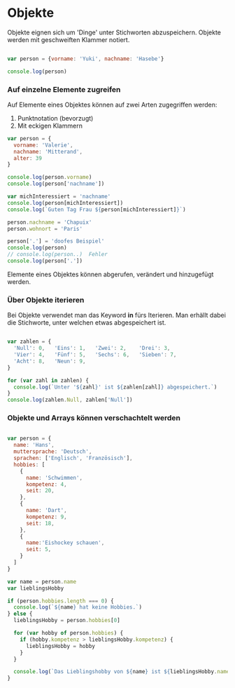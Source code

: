 # Objekte

Objekte eignen sich um 'Dinge' unter Stichworten abzuspeichern. Objekte werden mit geschweiften Klammer notiert.

```js {cmd=node}

var person = {vorname: 'Yuki', nachname: 'Hasebe'}

console.log(person)
```

### Auf einzelne Elemente zugreifen

Auf Elemente eines Objektes können auf zwei Arten zugegriffen werden:

1. Punktnotation (bevorzugt)
2. Mit eckigen Klammern

```js {cmd=node}
var person = {
  vorname: 'Valerie',
  nachname: 'Mitterand',
  alter: 39
}

console.log(person.vorname)
console.log(person['nachname'])

var michInteressiert = 'nachname'
console.log(person[michInteressiert])
console.log(`Guten Tag Frau ${person[michInteressiert]}`)

person.nachname = 'Chapuix'
person.wohnort = 'Paris'

person['.'] = 'doofes Beispiel'
console.log(person)
// console.log(person..)  Fehler
console.log(person['.'])
```

Elemente eines Objektes können abgerufen, verändert und hinzugefügt werden.

### Über Objekte iterieren

Bei Objekte verwendet man das Keyword **in** fürs Iterieren. Man erhällt dabei die Stichworte, unter welchen etwas abgespeichert ist.

```js {cmd=node}

var zahlen = {
  'Null': 0,   'Eins': 1,   'Zwei': 2,    'Drei': 3,
  'Vier': 4,   'Fünf': 5,   'Sechs': 6,   'Sieben': 7,
  'Acht': 8,   'Neun': 9,
}

for (var zahl in zahlen) {
  console.log(`Unter '${zahl}' ist ${zahlen[zahl]} abgespeichert.`)
}
console.log(zahlen.Null, zahlen['Null'])

```

### Objekte und Arrays können verschachtelt werden

```js {cmd=node}

var person = {
  name: 'Hans',
  muttersprache: 'Deutsch',
  sprachen: ['Englisch', 'Französisch'],
  hobbies: [
    {
      name: 'Schwimmen',
      kompetenz: 4,
      seit: 20,
    },
    {
      name: 'Dart',
      kompetenz: 9,
      seit: 18,
    },
    {
      name:'Eishockey schauen',
      seit: 5,
    }
  ]
}

var name = person.name
var lieblingsHobby

if (person.hobbies.length === 0) {
  console.log(`${name} hat keine Hobbies.`)
} else {
  lieblingsHobby = person.hobbies[0]

  for (var hobby of person.hobbies) {
    if (hobby.kompetenz > lieblingsHobby.kompetenz) {
      lieblingsHobby = hobby
    }
  }

  console.log(`Das Lieblingshobby von ${name} ist ${lieblingsHobby.name}.`)
}
```
